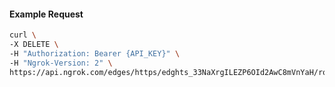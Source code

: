 <!-- Code generated for API Clients. DO NOT EDIT. -->

#### Example Request

```bash
curl \
-X DELETE \
-H "Authorization: Bearer {API_KEY}" \
-H "Ngrok-Version: 2" \
https://api.ngrok.com/edges/https/edghts_33NaXrgILEZP6OId2AwC8mVnYaH/routes/edghtsrt_33NaXsBGlzAuWfMMpg1b4pk9DFh/response_headers
```

